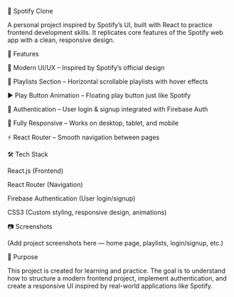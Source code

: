 🎵 Spotify Clone

A personal project inspired by Spotify’s UI, built with React to practice frontend development skills.
It replicates core features of the Spotify web app with a clean, responsive design.

🚀 Features

🎨 Modern UI/UX – Inspired by Spotify’s official design

📂 Playlists Section – Horizontal scrollable playlists with hover effects

▶️ Play Button Animation – Floating play button just like Spotify

🔐 Authentication – User login & signup integrated with Firebase Auth

📱 Fully Responsive – Works on desktop, tablet, and mobile

⚡ React Router – Smooth navigation between pages

🛠️ Tech Stack

React.js (Frontend)

React Router (Navigation)

Firebase Authentication (User login/signup)

CSS3 (Custom styling, responsive design, animations)

📷 Screenshots

(Add project screenshots here — home page, playlists, login/signup, etc.)

🎯 Purpose

This project is created for learning and practice.
The goal is to understand how to structure a modern frontend project, implement authentication, and create a responsive UI inspired by real-world applications like Spotify.
